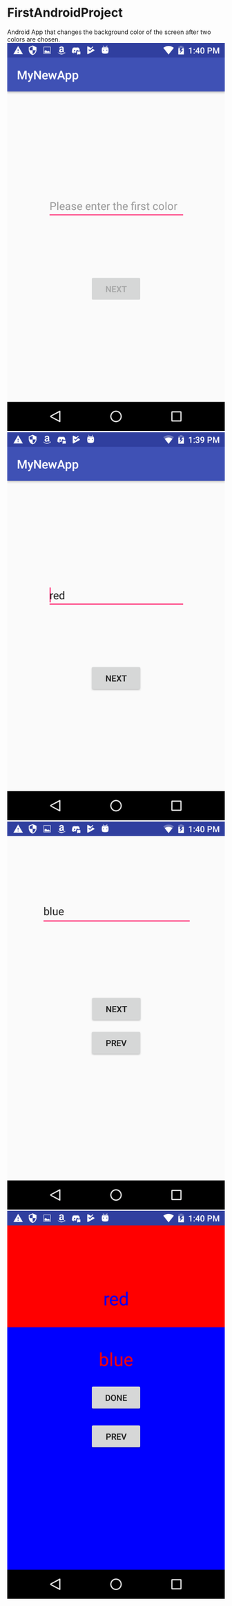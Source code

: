 # FirstAndroidProject 
Android App that changes the background color of the screen after two colors are chosen.
![alt tag](https://github.com/ceiselm/Kotlin-FirstAndroidProject/blob/master/Screenshot_20180314-134020.png)
![alt tag](https://github.com/ceiselm/Kotlin-FirstAndroidProject/blob/master/Screenshot_20180314-133953.png)
![alt tag](https://github.com/ceiselm/Kotlin-FirstAndroidProject/blob/master/Screenshot_20180314-134007.png)
![alt tag](https://github.com/ceiselm/Kotlin-FirstAndroidProject/blob/master/Screenshot_20180314-134014.png)
